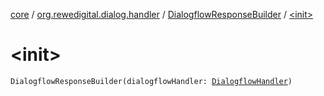 [core](../../index.md) / [org.rewedigital.dialog.handler](../index.md) / [DialogflowResponseBuilder](index.md) / [&lt;init&gt;](./-init-.md)

# &lt;init&gt;

`DialogflowResponseBuilder(dialogflowHandler: `[`DialogflowHandler`](../-dialogflow-handler/index.md)`)`